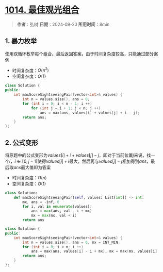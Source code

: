 # [1014. 最佳观光组合](https://leetcode.cn/problems/best-sightseeing-pair/description/)

> **作者**：弘树
> **日期**：2024-09-23
> **所用时间**：8min

## 1. 暴力枚举

使用双循环枚举每个组合，最后返回答案，由于时间复杂度较高，只能通过部分案例

- 时间复杂度：$O(n^2)$
- 空间复杂度：$O(1)$

```C++
class Solution {
public:
    int maxScoreSightseeingPair(vector<int>& values) {
        int n = values.size(), ans = 0;
        for (int i = 0; i < n - 1; i ++)
            for (int j = i + 1; j < n; j ++)
                ans = max(ans, values[i] + values[j] + i - j);
        return ans;
    }
};
```

## 2. 公式变形

将原题中的公式变形为$values[i] + i + values[j] - j$，即对于当前位置$j$来说，找一个$i，i \in [0, j - 1]$使得$values[i] + i$最大，然后再与$values[j] - j$相加得到$ans$，最后取$ans$最大值即为答案

- 时间复杂度：$O(n)$
- 空间复杂度：$O(1)$

```python
class Solution:
    def maxScoreSightseeingPair(self, values: List[int]) -> int:
        mx, ans = -inf, 0
        for i, val in enumerate(values):
            ans = max(ans, val - i + mx)
            mx = max(mx, val + i)
        return ans
```

```C++
class Solution {
public:
    int maxScoreSightseeingPair(vector<int>& values) {
        int n = values.size(), ans = 0, mx = INT_MIN;
        for (int i = 0; i < n; i ++)
            ans = max(ans, values[i] - i + mx), mx = max(mx, values[i] + i);
        return ans;
    }
};
```